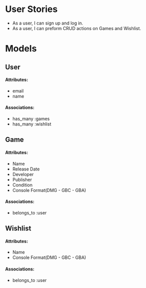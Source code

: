 # User Stories

* As a user, I can sign up and log in.
* As a user, I can preform CRUD actions on Games and Wishlist.


# Models

## User

#### Attributes:

* email
* name

#### Associations:

* has_many :games
* has_many :wishlist

## Game

#### Attributes:

* Name
* Release Date
* Developer
* Publisher
* Condition
* Console Format(DMG - GBC - GBA)

#### Associations:

* belongs_to :user

## Wishlist

#### Attributes:

* Name
* Console Format(DMG - GBC - GBA)

#### Associations:

* belongs_to :user